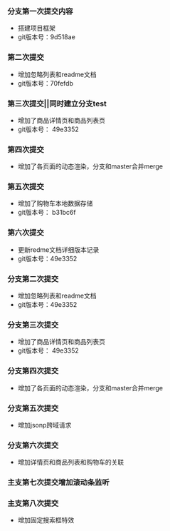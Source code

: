 ### 分支第一次提交内容

+ 搭建项目框架
+ git版本号：9d518ae
### 第二次提交

+ 增加忽略列表和readme文档
+ git版本号：70fefdb 
### 第三次提交||同时建立分支test
+ 增加了商品详情页和商品列表页
+ git版本号： 49e3352
### 第四次提交
+ 增加了各页面的动态渲染，分支和master合并merge

### 第五次提交
+ 增加了购物车本地数据存储
+ git版本号： b31bc6f 
### 第六次提交

+ 更新redme文档详细版本记录
+ git版本号：49e3352
### 分支第二次提交

+ 增加忽略列表和readme文档
+ git版本号：49e3352
### 分支第三次提交
+ 增加了商品详情页和商品列表页
+ git版本号： 49e3352
### 分支第四次提交
+ 增加了各页面的动态渲染，分支和master合并merge

### 分支第五次提交
+ 增加jsonp跨域请求

### 分支第六次提交

+ 增加详情页和商品列表和购物车的关联

### 主支第七次提交增加滚动条监听

### 主支第八次提交
+ 增加固定搜索框特效
